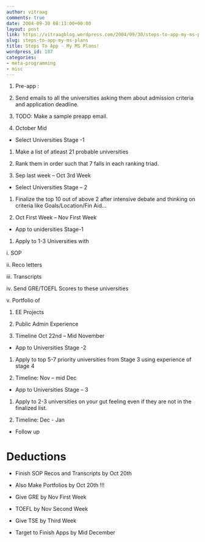 ```yaml
---
author: vitraag
comments: true
date: 2004-09-30 08:13:00+00:00
layout: post
link: https://vitraagblog.wordpress.com/2004/09/30/steps-to-app-my-ms-plans/
slug: steps-to-app-my-ms-plans
title: Steps To App - My MS Plans!
wordpress_id: 187
categories:
- meta-programming
- misc
---
```



    
  1. Pre-app :




    
  1. Send emails to all the universities asking them about admission criteria and application deadline.

    
  2. TODO: Make a sample preapp email.

    
  3. October Mid




    
  * Select Universities Stage -1




    
  1. Make a list of atleast 21 probable universities

    
  2. Rank them in order such that 7 falls in each ranking triad.

    
  3. Sep last week – Oct 3rd Week




    
  * Select Universities Stage – 2




    
  1. Finalize the top 10 out of above 2 after intensive debate and thinking on criteria like Goals/Location/Fin Aid…

    
  2. Oct First Week – Nov First Week




    
  * App to unidersities Stage-1




    
  1. Apply to 1-3 Universities with





i. SOP





ii. Reco letters





iii. Transcripts





iv. Send GRE/TOEFL Scores to these universities





v. Portfolio of





1. EE Projects





2. Public Admin Experience






    
  2. Timeline Oct 22nd – Mid November




    
  * App to Universities Stage -2




    
  1. Apply to top 5-7 priority universities from Stage 3 using experience of stage 4

    
  2. Timeline: Nov – mid Dec




    
  * App to Universities Stage – 3




    
  1. Apply to 2-3 universities on your gut feeling even if they are not in the finalized list.

    
  2. Timeline: Dec - Jan




    
  * Follow up





# Deductions






    
  * Finish SOP Recos and Transcripts by Oct 20th

    
  * Also Make Portfolios by Oct 20th !!!

    
  * Give GRE by Nov First Week

    
  * TOEFL by Nov Second Week

    
  * Give TSE by Third Week

    
  * Target to Finish Apps by Mid December


